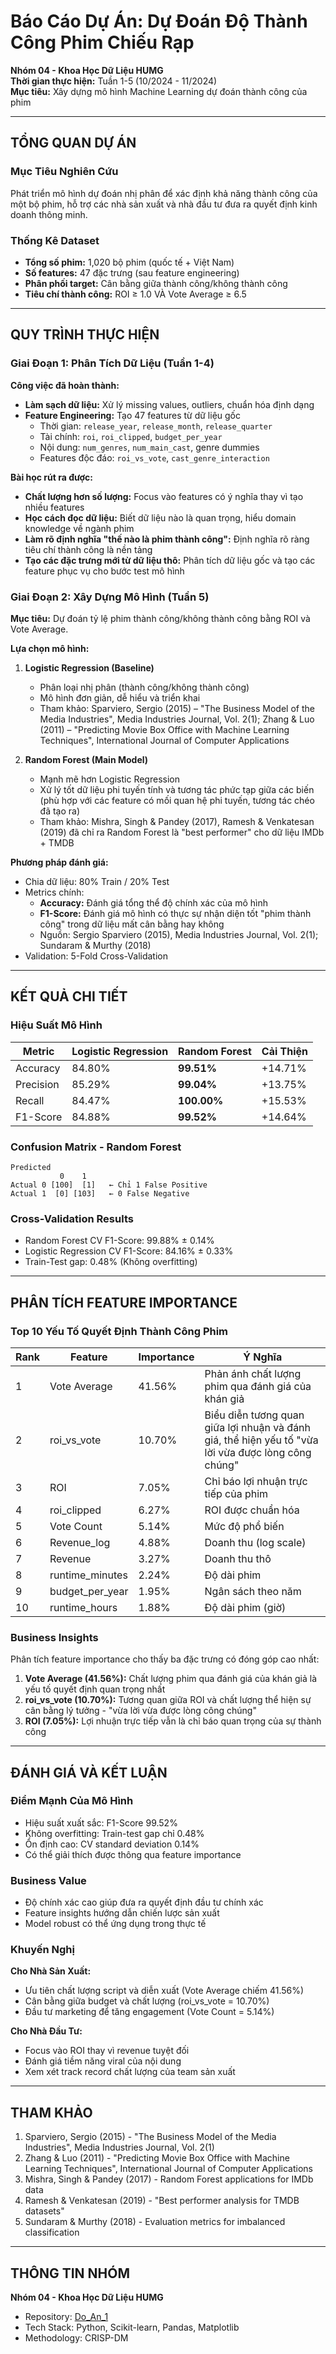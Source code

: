 # Báo Cáo Dự Án: Dự Đoán Độ Thành Công Phim Chiếu Rạp

**Nhóm 04 - Khoa Học Dữ Liệu HUMG**  
**Thời gian thực hiện:** Tuần 1-5 (10/2024 - 11/2024)  
**Mục tiêu:** Xây dựng mô hình Machine Learning dự đoán thành công của phim

---

## TỔNG QUAN DỰ ÁN

### Mục Tiêu Nghiên Cứu
Phát triển mô hình dự đoán nhị phân để xác định khả năng thành công của một bộ phim, hỗ trợ các nhà sản xuất và nhà đầu tư đưa ra quyết định kinh doanh thông minh.

### Thống Kê Dataset
- **Tổng số phim:** 1,020 bộ phim (quốc tế + Việt Nam)
- **Số features:** 47 đặc trưng (sau feature engineering)
- **Phân phối target:** Cân bằng giữa thành công/không thành công
- **Tiêu chí thành công:** ROI ≥ 1.0 VÀ Vote Average ≥ 6.5

---

## QUY TRÌNH THỰC HIỆN

### Giai Đoạn 1: Phân Tích Dữ Liệu (Tuần 1-4)

**Công việc đã hoàn thành:**
- **Làm sạch dữ liệu:** Xử lý missing values, outliers, chuẩn hóa định dạng
- **Feature Engineering:** Tạo 47 features từ dữ liệu gốc
  - Thời gian: `release_year`, `release_month`, `release_quarter`
  - Tài chính: `roi`, `roi_clipped`, `budget_per_year`
  - Nội dung: `num_genres`, `num_main_cast`, genre dummies
  - Features độc đáo: `roi_vs_vote`, `cast_genre_interaction`

**Bài học rút ra được:**
- **Chất lượng hơn số lượng:** Focus vào features có ý nghĩa thay vì tạo nhiều features
- **Học cách đọc dữ liệu:** Biết dữ liệu nào là quan trọng, hiểu domain knowledge về ngành phim
- **Làm rõ định nghĩa "thế nào là phim thành công":** Định nghĩa rõ ràng tiêu chí thành công là nền tảng
- **Tạo các đặc trưng mới từ dữ liệu thô:** Phân tích dữ liệu gốc và tạo các feature phục vụ cho bước test mô hình

### Giai Đoạn 2: Xây Dựng Mô Hình (Tuần 5)

**Mục tiêu:** Dự đoán tỷ lệ phim thành công/không thành công bằng ROI và Vote Average.

**Lựa chọn mô hình:**

1. **Logistic Regression (Baseline)**
   - Phân loại nhị phân (thành công/không thành công)
   - Mô hình đơn giản, dễ hiểu và triển khai
   - Tham khảo: Sparviero, Sergio (2015) – "The Business Model of the Media Industries", Media Industries Journal, Vol. 2(1); Zhang & Luo (2011) – "Predicting Movie Box Office with Machine Learning Techniques", International Journal of Computer Applications

2. **Random Forest (Main Model)**
   - Mạnh mẽ hơn Logistic Regression
   - Xử lý tốt dữ liệu phi tuyến tính và tương tác phức tạp giữa các biến (phù hợp với các feature có mối quan hệ phi tuyến, tương tác chéo đã tạo ra)
   - Tham khảo: Mishra, Singh & Pandey (2017), Ramesh & Venkatesan (2019) đã chỉ ra Random Forest là "best performer" cho dữ liệu IMDb + TMDB

**Phương pháp đánh giá:**
- Chia dữ liệu: 80% Train / 20% Test
- Metrics chính: 
  - **Accuracy:** Đánh giá tổng thể độ chính xác của mô hình
  - **F1-Score:** Đánh giá mô hình có thực sự nhận diện tốt "phim thành công" trong dữ liệu mất cân bằng hay không
  - Nguồn: Sergio Sparviero (2015), Media Industries Journal, Vol. 2(1); Sundaram & Murthy (2018)
- Validation: 5-Fold Cross-Validation

---

## KẾT QUẢ CHI TIẾT

### Hiệu Suất Mô Hình

| Metric | Logistic Regression | Random Forest | Cải Thiện |
|--------|-------------------|---------------|-----------|
| Accuracy | 84.80% | **99.51%** | +14.71% |
| Precision | 85.29% | **99.04%** | +13.75% |
| Recall | 84.47% | **100.00%** | +15.53% |
| F1-Score | 84.88% | **99.52%** | +14.64% |

### Confusion Matrix - Random Forest
```
Predicted
           0    1
Actual 0 [100]  [1]   ← Chỉ 1 False Positive
Actual 1  [0] [103]   ← 0 False Negative
```

### Cross-Validation Results
- Random Forest CV F1-Score: 99.88% ± 0.14%
- Logistic Regression CV F1-Score: 84.16% ± 0.33%
- Train-Test gap: 0.48% (Không overfitting)

---

## PHÂN TÍCH FEATURE IMPORTANCE

### Top 10 Yếu Tố Quyết Định Thành Công Phim

| Rank | Feature | Importance | Ý Nghĩa |
|------|---------|------------|---------|
| 1 | Vote Average | 41.56% | Phản ánh chất lượng phim qua đánh giá của khán giả |
| 2 | roi_vs_vote | 10.70% | Biểu diễn tương quan giữa lợi nhuận và đánh giá, thể hiện yếu tố "vừa lời vừa được lòng công chúng" |
| 3 | ROI | 7.05% | Chỉ báo lợi nhuận trực tiếp của phim |
| 4 | roi_clipped | 6.27% | ROI được chuẩn hóa |
| 5 | Vote Count | 5.14% | Mức độ phổ biến |
| 6 | Revenue_log | 4.88% | Doanh thu (log scale) |
| 7 | Revenue | 3.27% | Doanh thu thô |
| 8 | runtime_minutes | 2.24% | Độ dài phim |
| 9 | budget_per_year | 1.95% | Ngân sách theo năm |
| 10 | runtime_hours | 1.88% | Độ dài phim (giờ) |

### Business Insights

Phân tích feature importance cho thấy ba đặc trưng có đóng góp cao nhất:

1. **Vote Average (41.56%):** Chất lượng phim qua đánh giá của khán giả là yếu tố quyết định quan trọng nhất
2. **roi_vs_vote (10.70%):** Tương quan giữa ROI và chất lượng thể hiện sự cân bằng lý tưởng - "vừa lời vừa được lòng công chúng"
3. **ROI (7.05%):** Lợi nhuận trực tiếp vẫn là chỉ báo quan trọng của sự thành công

---

## ĐÁNH GIÁ VÀ KẾT LUẬN

### Điểm Mạnh Của Mô Hình
- Hiệu suất xuất sắc: F1-Score 99.52%
- Không overfitting: Train-test gap chỉ 0.48%
- Ổn định cao: CV standard deviation 0.14%
- Có thể giải thích được thông qua feature importance

### Business Value
- Độ chính xác cao giúp đưa ra quyết định đầu tư chính xác
- Feature insights hướng dẫn chiến lược sản xuất
- Model robust có thể ứng dụng trong thực tế

### Khuyến Nghị

**Cho Nhà Sản Xuất:**
- Ưu tiên chất lượng script và diễn xuất (Vote Average chiếm 41.56%)
- Cân bằng giữa budget và chất lượng (roi_vs_vote = 10.70%)
- Đầu tư marketing để tăng engagement (Vote Count = 5.14%)

**Cho Nhà Đầu Tư:**
- Focus vào ROI thay vì revenue tuyệt đối
- Đánh giá tiềm năng viral của nội dung
- Xem xét track record chất lượng của team sản xuất

---

## THAM KHẢO

1. Sparviero, Sergio (2015) - "The Business Model of the Media Industries", Media Industries Journal, Vol. 2(1)
2. Zhang & Luo (2011) - "Predicting Movie Box Office with Machine Learning Techniques", International Journal of Computer Applications
3. Mishra, Singh & Pandey (2017) - Random Forest applications for IMDb data
4. Ramesh & Venkatesan (2019) - "Best performer analysis for TMDB datasets"
5. Sundaram & Murthy (2018) - Evaluation metrics for imbalanced classification

---

## THÔNG TIN NHÓM

**Nhóm 04 - Khoa Học Dữ Liệu HUMG**
- Repository: [Do_An_1](https://github.com/kwishtt/Do_An_1)
- Tech Stack: Python, Scikit-learn, Pandas, Matplotlib
- Methodology: CRISP-DM